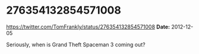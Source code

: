 # 276354132854571008
https://twitter.com/TomFrankly/status/276354132854571008
**Date:** 2012-12-05

Seriously, when is Grand Theft Spaceman 3 coming out?
